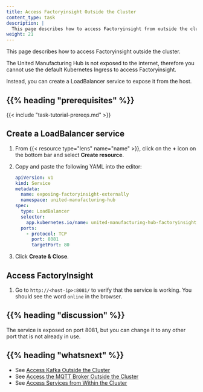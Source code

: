 ```yaml
---
title: Access Factoryinsight Outside the Cluster
content_type: task
description: |
  This page describes how to access Factoryinsight from outside the cluster.
weight: 21
---
```


<!-- overview -->
This page describes how to access Factoryinsight outside the cluster.

The United Manufacturing Hub is not exposed to the internet, therefore you cannot
use the default Kubernetes Ingress to access Factoryinsight.

Instead, you can create a LoadBalancer service to expose it from the host.

## {{% heading "prerequisites" %}}

{{< include "task-tutorial-prereqs.md" >}}

<!-- steps -->

## Create a LoadBalancer service

1. From {{< resource type="lens" name="name" >}}, click on the **+** icon on the bottom bar and select
   **Create resource**.
2. Copy and paste the following YAML into the editor:

    ```yaml
    apiVersion: v1
    kind: Service
    metadata:
      name: exposing-factoryinsight-externally
      namespace: united-manufacturing-hub
    spec:
      type: LoadBalancer
      selector:
        app.kubernetes.io/name: united-manufacturing-hub-factoryinsight
      ports:
        - protocol: TCP
          port: 8081
          targetPort: 80
    ```

3. Click **Create & Close**.

## Access FactoryInsight

1. Go to `http://<host-ip>:8081/` to verify that the service is working.
   You should see the word `online` in the browser.

## {{% heading "discussion" %}}

The service is exposed on port 8081, but you can change it to any other port
that is not already in use.

## {{% heading "whatsnext" %}}

- See [Access Kafka Outside the Cluster](/docs/production-guide/administration/access-kafka-outside-cluster)
- See [Access the MQTT Broker Outside the Cluster](/docs/production-guide/administration/access-mqtt-outside-cluster)
- See [Access Services from Within the Cluster](/docs/production-guide/administration/access-services-from-cluster)
